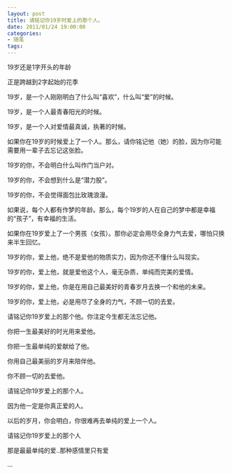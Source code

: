 ```yaml
---
layout: post
title: 请铭记你19岁时爱上的那个人。
date: 2011/01/24 19:00:00
categories: 
- 随笔
tags: 
---
```


19岁还是1字开头的年龄

正是跨越到2字起始的花季

19岁，是一个人刚刚明白了什么叫“喜欢”，什么叫“爱”的时候。

19岁，是一个人最青春阳光的时候。

19岁，是一个人对爱情最真诚，执著的时候。

如果你在19岁的时候爱上了一个人。那么，请你铭记他（她）的脸，因为你可能需要用一辈子去忘记这张脸。

19岁的你，不会明白什么叫作门当户对。

19岁的你，不会想到什么是“潜力股”。

19岁的你，不会觉得面包比玫瑰浪漫。

如果说，每个人都有作梦的年龄。那么，每个19岁的人在自己的梦中都是幸福的“孩子”，有幸福的生活。

如果你在19岁爱上了一个男孩（女孩）。那你必定会用尽全身力气去爱，哪怕只换来半生回忆。

19岁的你，爱上他，绝不是爱他的物质实力，因为你还不懂什么叫现实。

19岁的你，爱上他，就是爱他这个人，毫无杂质，单纯而完美的爱情。

19岁的你，爱上他，你是在用自己最美好的青春岁月去换一个和他的未来。

19岁的你，爱上他，必是用尽了全身的力气，不顾一切的去爱。

请铭记你19岁爱上的那个他。你注定今生都无法忘记他。

你把一生最美好的时光用来爱他。

你把一生最单纯的爱献给了他。

你用自己最美丽的岁月来陪伴他。

你不顾一切的去爱他。

请铭记你19岁爱上的那个人。

因为他一定是你真正爱的人。

以后的岁月，你会明白，你很难再去单纯的爱上一个人。

请铭记你19岁爱上的那个人

那是最最单纯的爱..那种感情里只有爱

...

